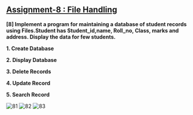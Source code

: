## [Assignment-8 : File Handling](https://github.com/shinchancode/Object-Oriented-Programming-Lab/tree/main/8%20File%20Handling)

**[8] Implement a program for maintaining a database of student records using Files.Student has Student_id,name, Roll_no, Class, marks and address. Display the data for few students.**

**1. Create Database**

**2. Display Database**

**3. Delete Records**

**4. Update Record**

**5. Search Record**

![81](https://user-images.githubusercontent.com/72682683/131029538-aac144e2-d4e4-43eb-92e1-ca23482c3631.png)
![82](https://user-images.githubusercontent.com/72682683/131029558-3fb108ba-5f5c-4ecd-af67-07a95ab6641c.png)
![83](https://user-images.githubusercontent.com/72682683/131029568-68ccadbe-a2a8-46f4-bf75-8b36b8ae5cdb.png)

